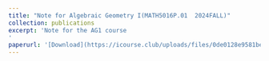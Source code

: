 ```yaml
---
title: "Note for Algebraic Geometry I(MATH5016P.01  2024FALL)"
collection: publications
excerpt: 'Note for the AG1 course
'
paperurl: '[Download](https://icourse.club/uploads/files/0de0128e9581be521c11f50dec5d54b706ede61e.pdf)'
---
```



